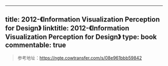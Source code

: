 
---
title: 2012-《Information Visualization Perception for Design》
linktitle: 2012-《Information Visualization Perception for Design》
type: book
commentable: true
---

> 参考地址：https://ngte.cowtransfer.com/s/08e961bbb59842

    